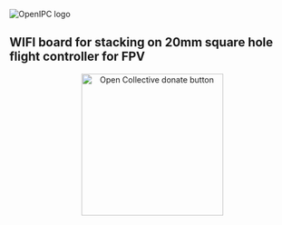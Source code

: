 ![OpenIPC logo](https://openipc.org/assets/openipc-logo-black.svg)

## WIFI board for stacking on 20mm square hole flight controller for FPV



<p align="center">
<a href="https://opencollective.com/openipc/contribute/backer-14335/checkout" target="_blank"><img src="https://opencollective.com/webpack/donate/button@2x.png?color=blue" width="250" alt="Open Collective donate button"></a>
</p>
